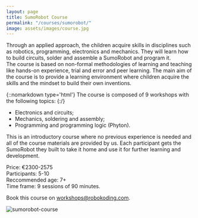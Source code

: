 ```yaml
---
layout: page
title: SumoRobot Course
permalink: "/courses/sumorobot/"
image: assets/images/course.jpg
---
```


Through an applied approach, the children acquire skills in disciplines such as robotics, programming, electronics and mechanics.
They will learn how to build circuits, solder and assemble a SumoRobot and program it.  
The course is based on non-formal methodologies of learning and teaching like hands-on experience, trial and error and peer
learning. The main aim of the course is to provide a learning environment where children acquire the skills and the mindset to
build their own inventions.

{::nomarkdown type='html'}
The course is composed of 9 workshops with the following topics:
{:/}
* Electronics and circuits;
* Mechanics, soldering and assembly;
* Programming and programming logic (Phyton).

This is an introductory course where no previous experience is needed and all of the course materials are provided by us. Each
participant gets the SumoRobot they built to take it home and use it for further learning and development.

Price: €2300-2575  
Participants: 5-10  
Reccommended age: 7+  
Time frame: 9 sessions of 90 minutes.

Book this course on [workshops@robokoding.com](#).

![sumorobot-course](../../../assets/images/course.jpg)
